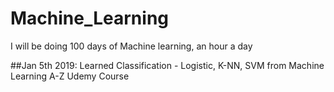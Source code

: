 # Machine_Learning

I will be doing 100 days of Machine learning, an hour a day

##Jan 5th 2019:
   Learned Classification - Logistic, K-NN, SVM from Machine Learning A-Z Udemy Course